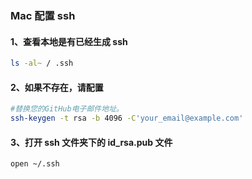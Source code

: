### Mac 配置 ssh

#### 1、查看本地是有已经生成 ssh

```bash
ls -al~ / .ssh
```

#### 2、如果不存在，请配置

```bash
#替换您的GitHub电子邮件地址。
ssh-keygen -t rsa -b 4096 -C'your_email@example.com'
```

#### 3、打开 ssh 文件夹下的 id_rsa.pub 文件

```bash
open ~/.ssh
```
